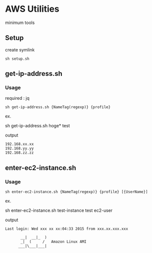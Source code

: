 AWS Utilities
=====

minimum tools

## Setup

create symlink

```
sh setup.sh
```

## get-ip-address.sh

### Usage

required : jq

```
sh get-ip-address.sh {NameTag(regexp)} {profile}
```

ex.

sh get-ip-address.sh hoge* test

output

```
192.168.xx.xx
192.168.yy.yy
192.168.zz.zz
```

## enter-ec2-instance.sh

### Usage

```
sh enter-ec2-instance.sh {NameTag(regexp)} {profile} [{UserName}]
```

ex.

sh enter-ec2-instance.sh test-instance test ec2-user

output

```
Last login: Wed xxx xx xx:04:33 2015 from xxx.xx.xxx.xxx

       __|  __|_  )
       _|  (     /   Amazon Linux AMI
      ___|\___|___|

```


